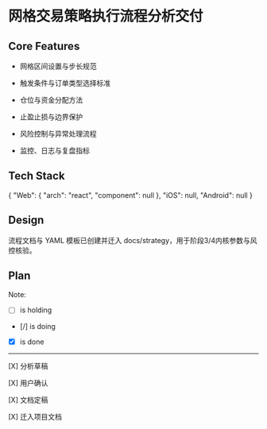 # 网格交易策略执行流程分析交付

## Core Features

- 网格区间设置与步长规范

- 触发条件与订单类型选择标准

- 仓位与资金分配方法

- 止盈止损与边界保护

- 风险控制与异常处理流程

- 监控、日志与复盘指标

## Tech Stack

{
  "Web": {
    "arch": "react",
    "component": null
  },
  "iOS": null,
  "Android": null
}

## Design

流程文档与 YAML 模板已创建并迁入 docs/strategy，用于阶段3/4内核参数与风控核验。

## Plan

Note: 

- [ ] is holding
- [/] is doing
- [X] is done

---

[X] 分析草稿

[X] 用户确认

[X] 文档定稿

[X] 迁入项目文档
